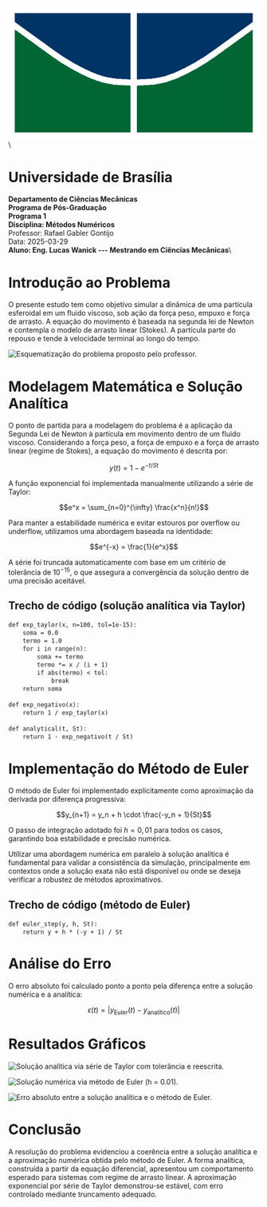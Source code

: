 ![image](imagens/unb_bandeira.png)\
# Universidade de Brasília
**Departamento de Ciências Mecânicas**\
**Programa de Pós-Graduação**\
**Programa 1**\
**Disciplina: Métodos Numéricos**\
Professor: Rafael Gabler Gontijo\
Data: 2025-03-29\
**Aluno: Eng. Lucas Wanick --- Mestrando em Ciências Mecânicas**\


# Introdução ao Problema

O presente estudo tem como objetivo simular a dinâmica de uma partícula
esferoidal em um fluido viscoso, sob ação da força peso, empuxo e força
de arrasto. A equação do movimento é baseada na segunda lei de Newton e
contempla o modelo de arrasto linear (Stokes). A partícula parte do
repouso e tende à velocidade terminal ao longo do tempo.

![Esquematização do problema proposto pelo
professor.](imagens/esquema_exercicio.png)

# Modelagem Matemática e Solução Analítica

O ponto de partida para a modelagem do problema é a aplicação da Segunda
Lei de Newton à partícula em movimento dentro de um fluido viscoso.
Considerando a força peso, a força de empuxo e a força de arrasto linear
(regime de Stokes), a equação do movimento é descrita por:

$$y(t) = 1 - e^{-t/St}$$

A função exponencial foi implementada manualmente utilizando a série de
Taylor:

$$e^x = \sum_{n=0}^{\infty} \frac{x^n}{n!}$$

Para manter a estabilidade numérica e evitar estouros por overflow ou
underflow, utilizamos uma abordagem baseada na identidade:

$$e^{-x} = \frac{1}{e^x}$$

A série foi truncada automaticamente com base em um critério de
tolerância de $10^{-15}$, o que assegura a convergência da solução
dentro de uma precisão aceitável.

## Trecho de código (solução analítica via Taylor)

    def exp_taylor(x, n=100, tol=1e-15):
        soma = 0.0
        termo = 1.0
        for i in range(n):
            soma += termo
            termo *= x / (i + 1)
            if abs(termo) < tol:
                break
        return soma

    def exp_negativo(x):
        return 1 / exp_taylor(x)

    def analytical(t, St):
        return 1 - exp_negativo(t / St)

# Implementação do Método de Euler

O método de Euler foi implementado explicitamente como aproximação da
derivada por diferença progressiva:

$$y_{n+1} = y_n + h \cdot \frac{-y_n + 1}{St}$$

O passo de integração adotado foi $h = 0{,}01$ para todos os casos,
garantindo boa estabilidade e precisão numérica.

Utilizar uma abordagem numérica em paralelo à solução analítica é
fundamental para validar a consistência da simulação, principalmente em
contextos onde a solução exata não está disponível ou onde se deseja
verificar a robustez de métodos aproximativos.

## Trecho de código (método de Euler)
    def euler_step(y, h, St):
        return y + h * (-y + 1) / St

# Análise do Erro

O erro absoluto foi calculado ponto a ponto pela diferença entre a
solução numérica e a analítica:

$$\epsilon(t) = \left| y_{\text{Euler}}(t) - y_{\text{anal\'itico}}(t) \right|$$

# Resultados Gráficos

![Solução analítica via série de Taylor com tolerância e
reescrita.](imagens/grafico_analitico.png)

![Solução numérica via método de Euler (h =
0.01).](imagens/grafico_euler.png)

![Erro absoluto entre a solução analítica e o método de
Euler.](imagens/grafico_erro.png)

# Conclusão

A resolução do problema evidenciou a coerência entre a solução analítica
 e a aproximação numérica obtida pelo método de Euler. A forma analítica,
 construída a partir da equação diferencial, apresentou um comportamento
 esperado para sistemas com regime de arrasto linear. A aproximação exponencial
 por série de Taylor demonstrou-se estável, com erro controlado mediante truncamento
 adequado.


